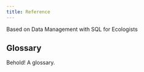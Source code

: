 ```yaml
---
title: Reference
---
```


Based on Data Management with SQL for Ecologists

## Glossary

Behold! A glossary.
